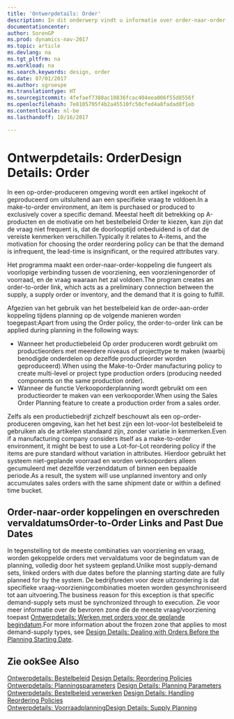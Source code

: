 ```yaml
---
title: 'Ontwerpdetails: Order'
description: In dit onderwerp vindt u informatie over order-naar-order-koppelingen in een omgeving waarin op order wordt geproduceerd.
documentationcenter: 
author: SorenGP
ms.prod: dynamics-nav-2017
ms.topic: article
ms.devlang: na
ms.tgt_pltfrm: na
ms.workload: na
ms.search.keywords: design, order
ms.date: 07/01/2017
ms.author: sgroespe
ms.translationtype: HT
ms.sourcegitcommit: 4fefaef7380ac10836fcac404eea006f55d8556f
ms.openlocfilehash: 7e8105795f4b2a45510fc50cfed4a8fadad8f1eb
ms.contentlocale: nl-be
ms.lasthandoff: 10/16/2017

---
```

# <a name="design-details-order"></a><span data-ttu-id="c9376-103">Ontwerpdetails: Order</span><span class="sxs-lookup"><span data-stu-id="c9376-103">Design Details: Order</span></span>
<span data-ttu-id="c9376-104">In een op-order-produceren omgeving wordt een artikel ingekocht of geproduceerd om uitsluitend aan een specifieke vraag te voldoen.</span><span class="sxs-lookup"><span data-stu-id="c9376-104">In a make-to-order environment, an item is purchased or produced to exclusively cover a specific demand.</span></span> <span data-ttu-id="c9376-105">Meestal heeft dit betrekking op A-producten en de motivatie om het bestelbeleid Order te kiezen, kan zijn dat de vraag niet frequent is, dat de doorlooptijd onbeduidend is of dat de vereiste kenmerken verschillen.</span><span class="sxs-lookup"><span data-stu-id="c9376-105">Typically it relates to A-items, and the motivation for choosing the order reordering policy can be that the demand is infrequent, the lead-time is insignificant, or the required attributes vary.</span></span>  
  
<span data-ttu-id="c9376-106">Het programma maakt een order-naar-order-koppeling die fungeert als voorlopige verbinding tussen de voorziening, een voorzieningenorder of voorraad, en de vraag waaraan het zal voldoen.</span><span class="sxs-lookup"><span data-stu-id="c9376-106">The program creates an order-to-order link, which acts as a preliminary connection between the supply, a supply order or inventory, and the demand that it is going to fulfill.</span></span>  
  
<span data-ttu-id="c9376-107">Afgezien van het gebruik van het bestelbeleid kan de order-aan-order koppeling tijdens planning op de volgende manieren worden toegepast:</span><span class="sxs-lookup"><span data-stu-id="c9376-107">Apart from using the Order policy, the order-to-order link can be applied during planning in the following ways:</span></span>  
  
* <span data-ttu-id="c9376-108">Wanneer het productiebeleid Op order produceren wordt gebruikt om productieorders met meerdere niveaus of projecttype te maken (waarbij benodigde onderdelen op dezelfde productieorder worden geproduceerd).</span><span class="sxs-lookup"><span data-stu-id="c9376-108">When using the Make-to-Order manufacturing policy to create multi-level or project type production orders (producing needed components on the same production order).</span></span>  
* <span data-ttu-id="c9376-109">Wanneer de functie Verkooporderplanning wordt gebruikt om een productieorder te maken van een verkooporder.</span><span class="sxs-lookup"><span data-stu-id="c9376-109">When using the Sales Order Planning feature to create a production order from a sales order.</span></span>  
  
<span data-ttu-id="c9376-110">Zelfs als een productiebedrijf zichzelf beschouwt als een op-order-produceren omgeving, kan het het best zijn een lot-voor-lot bestelbeleid te gebruiken als de artikelen standaard zijn, zonder variatie in kenmerken.</span><span class="sxs-lookup"><span data-stu-id="c9376-110">Even if a manufacturing company considers itself as a make-to-order environment, it might be best to use a Lot-for-Lot reordering policy if the items are pure standard without variation in attributes.</span></span> <span data-ttu-id="c9376-111">Hierdoor gebruikt het systeem niet-geplande voorraad en worden verkooporders alleen gecumuleerd met dezelfde verzenddatum of binnen een bepaalde periode.</span><span class="sxs-lookup"><span data-stu-id="c9376-111">As a result, the system will use unplanned inventory and only accumulates sales orders with the same shipment date or within a defined time bucket.</span></span>  
  
## <a name="order-to-order-links-and-past-due-dates"></a><span data-ttu-id="c9376-112">Order-naar-order koppelingen en overschreden vervaldatums</span><span class="sxs-lookup"><span data-stu-id="c9376-112">Order-to-Order Links and Past Due Dates</span></span>  
<span data-ttu-id="c9376-113">In tegenstelling tot de meeste combinaties van voorziening en vraag, worden gekoppelde orders met vervaldatums voor de begindatum van de planning, volledig door het systeem gepland.</span><span class="sxs-lookup"><span data-stu-id="c9376-113">Unlike most supply-demand sets, linked orders with due dates before the planning starting date are fully planned for by the system.</span></span> <span data-ttu-id="c9376-114">De bedrijfsreden voor deze uitzondering is dat specifieke vraag-voorzieningcombinaties moeten worden gesynchroniseerd tot aan uitvoering.</span><span class="sxs-lookup"><span data-stu-id="c9376-114">The business reason for this exception is that specific demand-supply sets must be synchronized through to execution.</span></span> <span data-ttu-id="c9376-115">Zie voor meer informatie over de bevroren zone die de meeste vraag/voorziening toepast [Ontwerpdetails: Werken met orders voor de geplande begindatum](design-details-dealing-with-orders-before-the-planning-starting-date.md).</span><span class="sxs-lookup"><span data-stu-id="c9376-115">For more information about the frozen zone that applies to most demand-supply types, see [Design Details: Dealing with Orders Before the Planning Starting Date](design-details-dealing-with-orders-before-the-planning-starting-date.md).</span></span>  
  
## <a name="see-also"></a><span data-ttu-id="c9376-116">Zie ook</span><span class="sxs-lookup"><span data-stu-id="c9376-116">See Also</span></span>  
<span data-ttu-id="c9376-117">[Ontwerpdetails: Bestelbeleid](design-details-reordering-policies.md) </span><span class="sxs-lookup"><span data-stu-id="c9376-117">[Design Details: Reordering Policies](design-details-reordering-policies.md) </span></span>  
<span data-ttu-id="c9376-118">[Ontwerpdetails: Planningsparameters](design-details-planning-parameters.md) </span><span class="sxs-lookup"><span data-stu-id="c9376-118">[Design Details: Planning Parameters](design-details-planning-parameters.md) </span></span>  
<span data-ttu-id="c9376-119">[Ontwerpdetails: Bestelbeleid verwerken](design-details-handling-reordering-policies.md) </span><span class="sxs-lookup"><span data-stu-id="c9376-119">[Design Details: Handling Reordering Policies](design-details-handling-reordering-policies.md) </span></span>  
[<span data-ttu-id="c9376-120">Ontwerpdetails: Voorraadplanning</span><span class="sxs-lookup"><span data-stu-id="c9376-120">Design Details: Supply Planning</span></span>](design-details-supply-planning.md)
